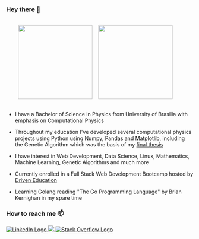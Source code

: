 ### Hey there 👋

<div style="display:flex;flex-wrap:wrap;gap:1rem;margin:2rem">
  <a href="https://github.com/anuraghazra/github-readme-stats">
    <img height="200rem"
         src="https://github-readme-stats.vercel.app/api?username=davifeliciano&theme=transparent"/>
  </a>
  <a href="https://github.com/anuraghazra/github-readme-stats">
    <img height="200rem" 
         src="https://github-readme-stats.vercel.app/api/top-langs/?username=davifeliciano&langs_count=10&layout=compact&theme=transparent"/>
  </a>
</div>

* I have a Bachelor of Science in Physics from University of Brasilia with
  emphasis on Computational Physics

* Throughout my education I've developed several computational physics projects
  using Python using Numpy, Pandas and Matplotlib, including the Genetic
  Algorithm which was the basis of my [final thesis](https://davifeliciano.github.io/tcc/main.pdf)

* I have interest in Web Development, Data Science, Linux, Mathematics, Machine
  Learning, Genetic Algorithms and much more

* Currently enrolled in a Full Stack Web Development Bootcamp hosted by
  [Driven Education](https://www.driven.com.br)

* Learning Golang reading "The Go Programming Language" by Brian Kernighan in my
  spare time

### How to reach me 📫

<div style="margin-top:1rem;">
  <a href="https://www.linkedin.com/in/davifeliciano/" target="_blank">
    <img src="https://img.shields.io/badge/-LinkedIn-%230077B5?style=for-the-badge&logo=linkedin&logoColor=white" alt="LinkedIn Logo">
  </a>
  <a href = "mailto:dfeliciano37@gmail.com" target="_blank">
    <img src="https://img.shields.io/badge/-Gmail-%23333?style=for-the-badge&logo=gmail&logoColor=white">
  </a>
  <a href="https://stackoverflow.com/users/14179480/davi-feliciano" target="_blank">
    <img src="https://img.shields.io/static/v1?message=Stackoverflow&logo=stackoverflow&label=&color=FE7A16&logoColor=white&labelColor=&style=for-the-badge" alt="Stack Overflow Logo"/>
  </a>
</div>
